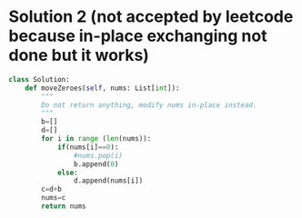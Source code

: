 # Solution 2 (not accepted by leetcode because in-place exchanging not done but it works)

``` python
class Solution:
    def moveZeroes(self, nums: List[int]):
        """
        Do not return anything, modify nums in-place instead.
        """
        b=[]
        d=[]
        for i in range (len(nums)):
            if(nums[i]==0):
                #nums.pop(i)
                b.append(0)
            else:
                d.append(nums[i])
        c=d+b
        nums=c
        return nums
```
